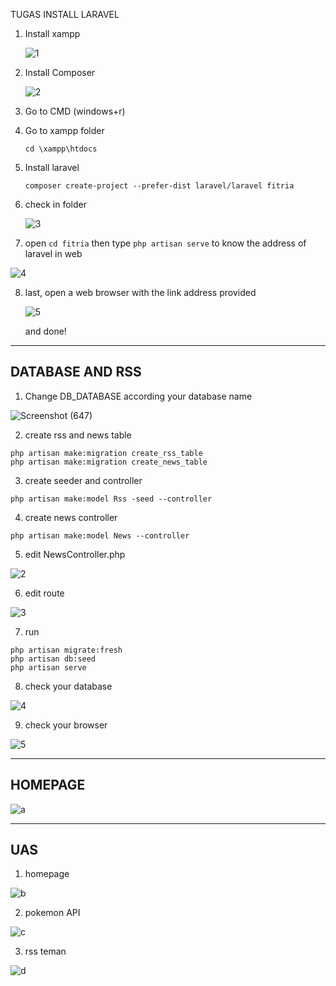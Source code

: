 TUGAS INSTALL LARAVEL

1. Install xampp

   ![1](https://user-images.githubusercontent.com/92453574/180661042-c2f789c7-9c4d-4312-9df7-bd23d8853f76.png)
   

2. Install Composer

   ![2](https://user-images.githubusercontent.com/92453574/180661043-87fca73f-064e-42ba-8f8d-54511d8e2654.png)

   

3. Go to CMD (windows+r)

4. Go to xampp folder 

   ```
   cd \xampp\htdocs
   ```

   

5. Install laravel 

   ```
   composer create-project --prefer-dist laravel/laravel fitria
   ```

   

6. check in folder

   ![3](https://user-images.githubusercontent.com/92453574/180661046-750ec214-63fa-488d-b26c-f782466f64a9.png)

   

7. open `cd fitria` then type `php artisan serve` to know the address of laravel in web 

  ![4](https://user-images.githubusercontent.com/92453574/180661038-9b4a98c4-e0a5-467f-a527-fac4408886be.png)

   

8. last, open a web browser with the link address provided

   ![5](https://user-images.githubusercontent.com/92453574/180661041-29eda81a-71dc-4029-89c1-517216a5c9f1.png)

   and done!

   
---
DATABASE AND RSS
---

1. Change DB_DATABASE according your database name

![Screenshot (647)](https://user-images.githubusercontent.com/92453574/180661930-57e09880-d7e8-40db-a9af-8bfe2755d864.png)

2. create rss and news table
```
php artisan make:migration create_rss_table
php artisan make:migration create_news_table
```

3. create seeder and controller
```
php artisan make:model Rss -seed --controller
```

4. create news controller
```
php artisan make:model News --controller
```

5. edit NewsController.php

![2](https://user-images.githubusercontent.com/92453574/180661933-7820eba8-e37b-4c03-bb81-874f718dfd56.PNG)

6. edit route 

![3](https://user-images.githubusercontent.com/92453574/180661934-92410263-ddc5-48d9-9c00-b104d72c3178.PNG)

7. run
```
php artisan migrate:fresh
php artisan db:seed
php artisan serve
```
8. check your database

![4](https://user-images.githubusercontent.com/92453574/180661935-8149f4e0-3410-4cd7-8dae-3f934daf26e4.PNG)

9. check your browser

![5](https://user-images.githubusercontent.com/92453574/180661936-06bb8556-a25d-4620-80f5-686bddb17c9a.PNG)

---
HOMEPAGE
---
![a](https://user-images.githubusercontent.com/92453574/180662169-32467d78-f07f-4cc0-bf8e-aa702a87279a.PNG)

---
UAS
---
1. homepage

![b](https://user-images.githubusercontent.com/92453574/180662398-5dc5a633-dde7-4ff0-9a9e-56b80438bbcf.PNG)

2. pokemon API

![c](https://user-images.githubusercontent.com/92453574/180662401-bd3897b2-a291-4d2f-beb9-1de6e03ca938.PNG)

3. rss teman

![d](https://user-images.githubusercontent.com/92453574/180662402-9a9c9f6e-06aa-42b7-a66c-2d65009b6f39.PNG)


